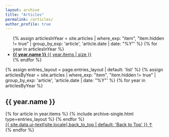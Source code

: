 ```yaml
---
layout: archive
title: "Articles"
permalink: /articles/
author_profile: true
---
```


<ul class="taxonomy__index">
  {% assign articlesInYear = site.articles | where_exp: "item", "item.hidden != true" | group_by_exp: 'article', 'article.date | date: "%Y"' %}
  {% for year in articlesInYear %}
    <li>
      <a href="#{{ year.name }}">
        <strong>{{ year.name }}</strong> <span class="taxonomy__count">{{ year.items | size }}</span>
      </a>
    </li>
  {% endfor %}
</ul>

{% assign entries_layout = page.entries_layout | default: 'list' %}
{% assign articlesByYear = site.articles | where_exp: "item", "item.hidden != true" | group_by_exp: 'article', 'article.date | date: "%Y"' %}
{% for year in articlesByYear %}
  <section id="{{ year.name }}" class="taxonomy__section">
    <h2 class="archive__subtitle">{{ year.name }}</h2>
    <div class="entries-{{ entries_layout }}">
      {% for article in year.items %}
        {% include archive-single.html type=entries_layout %}
      {% endfor %}
    </div>
    <a href="#page-title" class="back-to-top">{{ site.data.ui-text[site.locale].back_to_top | default: 'Back to Top' }} &uarr;</a>
  </section>
{% endfor %}